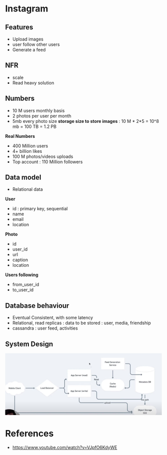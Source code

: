 # Instagram

## Features
- Upload images
- user follow other users
- Generate a feed

## NFR
- scale
- Read heavy solution

## Numbers
- 10 M users monthly basis
- 2 photos per user per month
- 5mb every photo size
**storage size to store images** : 10 M * 2*5 = 10^8 mb = 100 TB = 1.2 PB

**Real Numbers**
- 400 Million users
- 4+ billion likes
- 100 M photos/videos uploads
- Top account : 110 Million followers

## Data model

- Relational data 

**User**
- id : primary key, sequential
- name
- email
- location

**Photo**
- id
- user_id
- url
- caption
- location

**Users following**
- from_user_id
- to_user_id

## Database behaviour
- Eventual Consistent, with some latency
- Relational, read replicas : data to be stored : user, media, friendship
- cassandra : user feed, activities

## System Design

![System Design](https://github.com/himkak/notes/blob/master/SystemDesign/Instagram/SystemDesign.JPG)


# References

- https://www.youtube.com/watch?v=VJpfO6KdyWE 
